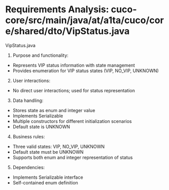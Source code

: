 # Requirements Analysis: cuco-core/src/main/java/at/a1ta/cuco/core/shared/dto/VipStatus.java

VipStatus.java

1. Purpose and functionality:
- Represents VIP status information with state management
- Provides enumeration for VIP status states (VIP, NO_VIP, UNKNOWN)

2. User interactions:
- No direct user interactions; used for status representation

3. Data handling:
- Stores state as enum and integer value
- Implements Serializable
- Multiple constructors for different initialization scenarios
- Default state is UNKNOWN

4. Business rules:
- Three valid states: VIP, NO_VIP, UNKNOWN
- Default state must be UNKNOWN
- Supports both enum and integer representation of status

5. Dependencies:
- Implements Serializable interface
- Self-contained enum definition